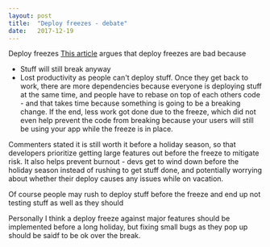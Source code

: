 ```yaml
---
layout: post
title:  "Deploy freezes - debate"
date:   2017-12-19
---
```


Deploy freezes 
[This article](https://www.xaprb.com/blog/2014/11/29/code-freezes-dont-prevent-outages/) 
argues that deploy freezes are bad because
* Stuff will still break anyway
* Lost productivity as people can't deploy stuff. Once they get back to work,
there are more dependencies because everyone is deploying stuff at the same time,
and people have to rebase on top of each others code - and that takes time
because something is going to be a breaking change.
If the end, less work got done due to the freeze, which did not even
help prevent the code from breaking because your users will still be
using your app while the freeze is in place.


Commenters stated it is still worth it before a holiday season,
so that developers prioritize getting large features out before the freeze to mitigate risk.
It also helps prevent burnout - devs get to wind down before the holiday season
instead of rushing to get stuff done,
and potentially worrying about whether their deploy causes any issues
while on vacation.

Of course people may rush to deploy stuff before the freeze 
and end up not testing stuff as well as they should

Personally I think a deploy freeze against major features should be
implemented before a long holiday,
but fixing small bugs as they pop up should be saidf to be ok over the break.
